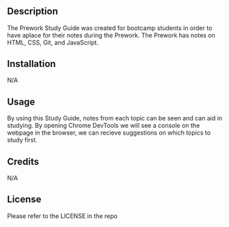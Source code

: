 # <Prework Study Guide Webpage>

## Description

The Prework Study Guide was created for bootcamp students in order to have aplace for their notes during the Prework. The Prework has notes on HTML, CSS, Git, and JavaScript.

## Installation

N/A

## Usage
By using this Study Guide, notes from each topic can be seen and can aid in studying. By opening Chrome DevTools we will see a console on the webpage in the browser, we can recieve suggestions on which topics to study first.


## Credits

N/A

## License

Please refer to the LICENSE in the repo
